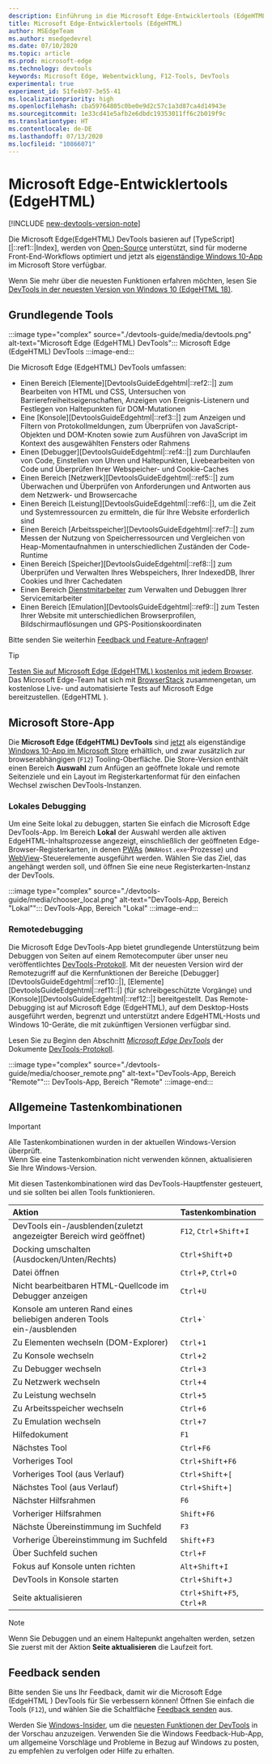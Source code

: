 ```yaml
---
description: Einführung in die Microsoft Edge-Entwicklertools (EdgeHTML)
title: Microsoft Edge-Entwicklertools (EdgeHTML)
author: MSEdgeTeam
ms.author: msedgedevrel
ms.date: 07/10/2020
ms.topic: article
ms.prod: microsoft-edge
ms.technology: devtools
keywords: Microsoft Edge, Webentwicklung, F12-Tools, DevTools
experimental: true
experiment_id: 51fe4b97-3e55-41
ms.localizationpriority: high
ms.openlocfilehash: cba59764805c0be0e9d2c57c1a3d87ca4d14943e
ms.sourcegitcommit: 1e33cd41e5afb2e6dbdc19353011ff6c2b019f9c
ms.translationtype: HT
ms.contentlocale: de-DE
ms.lasthandoff: 07/13/2020
ms.locfileid: "10866071"
---
```

# Microsoft Edge-Entwicklertools (EdgeHTML)  

[!INCLUDE [new-devtools-version-note](includes/new-devtools-version-note.md)]  

Die Microsoft Edge\(EdgeHTML\) DevTools basieren auf [TypeScript][|::ref1::|Index], werden von [Open-Source][GithubMicrosoftChakracore] unterstützt, sind für moderne Front-End-Workflows optimiert und jetzt als [eigenständige Windows 10-App][MicrosoftStoreEdgeDevtoolsPreview] im Microsoft Store verfügbar.  

Wenn Sie mehr über die neuesten Funktionen erfahren möchten, lesen Sie [DevTools in der neuesten Version von Windows 10 (EdgeHTML 18)][DevtoolsGuideEdgehtmlWhatsnew].  

## Grundlegende Tools  

:::image type="complex" source="./devtools-guide/media/devtools.png" alt-text="Microsoft Edge (EdgeHTML) DevTools":::
   Microsoft Edge (EdgeHTML) DevTools
:::image-end:::

<!--![Microsoft Edge \(EdgeHTML\) DevTools][ImageDevtoolsEdgehtml]  -->  

Die Microsoft Edge \(EdgeHTML\) DevTools umfassen:  

*   Einen Bereich [Elemente][DevtoolsGuideEdgehtml|::ref2::|] zum Bearbeiten von HTML und CSS, Untersuchen von Barrierefreiheitseigenschaften, Anzeigen von Ereignis-Listenern und Festlegen von Haltepunkten für DOM-Mutationen  
*   Eine [Konsole][DevtoolsGuideEdgehtml|::ref3::|] zum Anzeigen und Filtern von Protokollmeldungen, zum Überprüfen von JavaScript-Objekten und DOM-Knoten sowie zum Ausführen von JavaScript im Kontext des ausgewählten Fensters oder Rahmens  
*   Einen [Debugger][DevtoolsGuideEdgehtml|::ref4::|] zum Durchlaufen von Code, Einstellen von Uhren und Haltepunkten, Livebearbeiten von Code und Überprüfen Ihrer Webspeicher- und Cookie-Caches  
*   Einen Bereich [Netzwerk][DevtoolsGuideEdgehtml|::ref5::|] zum Überwachen und Überprüfen von Anforderungen und Antworten aus dem Netzwerk- und Browsercache  
*   Einen Bereich [Leistung][DevtoolsGuideEdgehtml|::ref6::|], um die Zeit und Systemressourcen zu ermitteln, die für Ihre Website erforderlich sind  
*   Einen Bereich [Arbeitsspeicher][DevtoolsGuideEdgehtml|::ref7::|] zum Messen der Nutzung von Speicherressourcen und Vergleichen von Heap-Momentaufnahmen in unterschiedlichen Zuständen der Code-Runtime  
*   Einen Bereich [Speicher][DevtoolsGuideEdgehtml|::ref8::|] zum Überprüfen und Verwalten Ihres Webspeichers, Ihrer IndexedDB, Ihrer Cookies und Ihrer Cachedaten  
*   Einen Bereich [Dienstmitarbeiter][DevtoolsGuideEdgehtmlServiceworkers] zum Verwalten und Debuggen Ihrer Servicemitarbeiter  
*   Einen Bereich [Emulation][DevtoolsGuideEdgehtml|::ref9::|] zum Testen Ihrer Website mit unterschiedlichen Browserprofilen, Bildschirmauflösungen und GPS-Positionskoordinaten  

Bitte senden Sie weiterhin [Feedback und Feature-Anfragen](#feedback)!  

> [!TIP]
> [Testen Sie auf Microsoft Edge \(EdgeHTML\) kostenlos mit jedem Browser][BrowserstackEdgehtml].  
> Das Microsoft Edge-Team hat sich mit [BrowserStack][BrowserstackEdgehtml] zusammengetan, um ﻿kostenlose Live- und automatisierte Tests auf Microsoft Edge bereitzustellen. \(EdgeHTML \).  

## Microsoft Store-App  

Die **Microsoft Edge \(EdgeHTML\) DevTools** sind [jetzt][DevtoolsGuideEdgehtmlWhatsnew] als eigenständige [Windows 10-App im Microsoft Store][MicrosoftStoreEdgeDevtoolsPreview] erhältlich, und zwar zusätzlich zur browserabhängigen \(`F12`\) Tooling-Oberfläche.  Die Store-Version enthält einen Bereich **Auswahl** zum Anfügen an geöffnete lokale und remote Seitenziele und ein Layout im Registerkartenformat für den einfachen Wechsel zwischen DevTools-Instanzen.  

### Lokales Debugging  

Um eine Seite lokal zu debuggen, starten Sie einfach die Microsoft Edge DevTools-App.  Im Bereich **Lokal** der Auswahl werden alle aktiven EdgeHTML-Inhaltsprozesse angezeigt, einschließlich der geöffneten Edge-Browser-Registerkarten, in denen [PWAs][PwasEdgehtmlIndex] \(`WWAHost.exe`-Prozesse\) und [WebView][HostingWebview]-Steuerelemente ausgeführt werden.  Wählen Sie das Ziel, das angehängt werden soll, und öffnen Sie eine neue Registerkarten-Instanz der DevTools.  

:::image type="complex" source="./devtools-guide/media/chooser_local.png" alt-text="DevTools-App, Bereich "Lokal"":::
   DevTools-App, Bereich "Lokal"
:::image-end:::

<!--![DevTools app Local panel][ImageDevtoolsGuideEdgehtmlChooselocal]  -->  

### Remotedebugging  

Die Microsoft Edge DevTools-App bietet grundlegende Unterstützung beim Debuggen von Seiten auf einem Remotecomputer über unser neu veröffentlichtes [DevTools-Protokoll][DevtoolsProtocolEdgehtmlIndex].  Mit der neuesten Version wird der Remotezugriff auf die Kernfunktionen der Bereiche [Debugger][DevtoolsGuideEdgehtml|::ref10::|], [Elemente][DevtoolsGuideEdgehtml|::ref11::|] \(für schreibgeschützte Vorgänge\) und [Konsole][DevtoolsGuideEdgehtml|::ref12::|] bereitgestellt.  Das Remote-Debugging ist auf Microsoft Edge \(EdgeHTML\), auf dem Desktop-Hosts ausgeführt werden, begrenzt und unterstützt andere EdgeHTML-Hosts und Windows 10-Geräte, die mit zukünftigen Versionen verfügbar sind.  

Lesen Sie zu Beginn den Abschnitt [*Microsoft Edge DevTools*][DevtoolsProtocolEdgehtmlClientsEdgePreview] der Dokumente [DevTools-Protokoll][DevtoolsProtocolEdgehtmlIndex].  

:::image type="complex" source="./devtools-guide/media/chooser_remote.png" alt-text="DevTools-App, Bereich "Remote"":::
   DevTools-App, Bereich "Remote"
:::image-end:::

<!--![DevTools app Remote panel][ImageDevtoolsGuideEdgehtmlRemote]  -->  

## Allgemeine Tastenkombinationen  

> [!IMPORTANT]
> Alle Tastenkombinationen wurden in der aktuellen Windows-Version überprüft.  
> Wenn Sie eine Tastenkombination nicht verwenden können, aktualisieren Sie Ihre Windows-Version.  

Mit diesen Tastenkombinationen wird das DevTools-Hauptfenster gesteuert, und sie sollten bei allen Tools funktionieren.  

| Aktion | Tastenkombination |  
|:--- |:--- |  
| DevTools ein-/ausblenden\(zuletzt angezeigter Bereich wird geöffnet\) | `F12`, `Ctrl`+`Shift`+`I` |  
| Docking umschalten \(Ausdocken/Unten/Rechts\) | `Ctrl`+`Shift`+`D` |  
| Datei öffnen | `Ctrl`+`P`, `Ctrl`+`O` |  
| Nicht bearbeitbaren HTML-Quellcode im Debugger anzeigen | `Ctrl`+`U` |  
| Konsole am unteren Rand eines beliebigen anderen Tools ein-/ausblenden  | `Ctrl`+`` ` `` |  
| Zu Elementen wechseln \(DOM-Explorer\) | `Ctrl`+`1` |  
| Zu Konsole wechseln |  `Ctrl`+`2` |  
| Zu Debugger wechseln | `Ctrl`+`3` |  
| Zu Netzwerk wechseln | `Ctrl`+`4` |  
| Zu Leistung wechseln | `Ctrl`+`5` |  
| Zu Arbeitsspeicher wechseln | `Ctrl`+`6` |  
| Zu Emulation wechseln | `Ctrl`+`7` |  
| Hilfedokument | `F1` |  
| Nächstes Tool | `Ctrl`+`F6` |  
| Vorheriges Tool | `Ctrl`+`Shift`+`F6` |  
| Vorheriges Tool \(aus Verlauf\) | `Ctrl`+`Shift`+`[` |  
| Nächstes Tool \(aus Verlauf\) | `Ctrl`+`Shift`+`]` |  
| Nächster Hilfsrahmen | `F6` |  
| Vorheriger Hilfsrahmen | `Shift`+`F6` |  
| Nächste Übereinstimmung im Suchfeld | `F3` |  
| Vorherige Übereinstimmung im Suchfeld | `Shift`+`F3` |  
| Über Suchfeld suchen | `Ctrl`+`F` |  
| Fokus auf Konsole unten richten | `Alt`+`Shift`+`I` |  
| DevTools in Konsole starten | `Ctrl`+`Shift`+`J` |  
| Seite aktualisieren | `Ctrl`+`Shift`+`F5`, `Ctrl`+`R` |  

> [!NOTE]
> Wenn Sie Debuggen und an einem Haltepunkt angehalten werden, setzen Sie zuerst mit der Aktion **Seite aktualisieren** die Laufzeit fort.  

## Feedback senden  

Bitte senden Sie uns Ihr Feedback, damit wir die Microsoft Edge \(EdgeHTML \) DevTools für Sie verbessern können!  Öffnen Sie einfach die Tools \(`F12`\), und wählen Sie die Schaltfläche [Feedback senden](#microsoft-edge-edgehtml-developer-tools) aus.  

Werden Sie [Windows-Insider][WindowsInsiderProgram], um die [neuesten Funktionen der DevTools][DevtoolsGuideEdgehtmlWhatsnew] in der Vorschau anzuzeigen.  Verwenden Sie die Windows Feedback-Hub-App, um allgemeine Vorschläge und Probleme in Bezug auf Windows zu posten, zu empfehlen zu verfolgen oder Hilfe zu erhalten.  

<!-- image links  -->  

<!--[ImageDevtoolsEdgehtml]: /microsoft-edge/devtools-guide/media/devtools.png "Microsoft Edge (EdgeHTML) DevTools"  -->  
<!--[ImageDevtoolsGuideEdgehtmlChooselocal]: /microsoft-edge/devtools-guide/media/chooser_local.png "DevTools app Local panel"  -->  
<!--[ImageDevtoolsGuideEdgehtmlRemote]: /microsoft-edge/devtools-guide/media/chooser_remote.png "DevTools app Remote panel"  -->  

<!-- links  -->  

[DevtoolsGuideEdgehtmlConsole]: /microsoft-edge/devtools-guide/console "Konsole"  
[DevtoolsGuideEdgehtmlDebugger]: /microsoft-edge/devtools-guide/debugger "Debugger"  
[DevtoolsGuideEdgehtmlElements]: /microsoft-edge/devtools-guide/elements "Elemente"  
[DevtoolsGuideEdgehtmlEmulation]: /microsoft-edge/devtools-guide/emulation "Emulation"  
[DevtoolsGuideEdgehtmlMemory]: /microsoft-edge/devtools-guide/memory "Arbeitsspeicher"  
[DevtoolsGuideEdgehtmlNetwork]: /microsoft-edge/devtools-guide/network "Netzwerk"  
[DevtoolsGuideEdgehtmlPerformance]: /microsoft-edge/devtools-guide/performance "Leistung"  
[DevtoolsGuideEdgehtmlServiceworkers]: /microsoft-edge/devtools-guide/service-workers "Dienstmitarbeiter"  
[DevtoolsGuideEdgehtmlStorage]: /microsoft-edge/devtools-guide/storage "Speicher"  
[DevtoolsGuideEdgehtmlWhatsnew]: /microsoft-edge/devtools-guide/whats-new "DevTools im neuesten Windows 10-Update (EdgeHTML 18)"  
[DevtoolsProtocolEdgehtmlIndex]: /microsoft-edge/devtools-protocol/index "Microsoft Edge (EdgeHTML) DevTools Protocol"  
[DevtoolsProtocolEdgehtmlClientsEdgePreview]: /microsoft-edge/devtools-protocol/0.1/clients.md#microsoft-edge-devtools-preview "Microsoft Edge DevTools-Vorschau – DevTools-Protokoll-Clients"  
[HostingWebview]: /microsoft-edge/hosting/webview "WebView (EdgeHTML) für Windows 10-Apps"  
[PwasEdgehtmlIndex]: /microsoft-edge/progressive-web-apps-edgehtml/index "Progressive Web Apps (EdgeHTML) unter Windows"  

[MicrosoftStoreEdgeDevtoolsPreview]: https://www.microsoft.com/store/p/microsoft-edge-devtools-preview/9mzbfrmz0mnj "Microsoft Edge DevTools-Vorschau"  

[WindowsInsiderProgram]: https://insider.windows.com "Windows-Insider-Programm"  

[BrowserstackEdgehtml]: https://www.browserstack.com/test-on-microsoft-edge-browser "Kostenlose Microsoft Edge-Browser-Tests | BrowserStack"  

[GithubMicrosoftChakracore]: https://github.com/Microsoft/ChakraCore "Microsoft/ChakraCore | GitHub"  

[TypeScriptIndex]: https://www.typescriptlang.org "TypeScript"  
